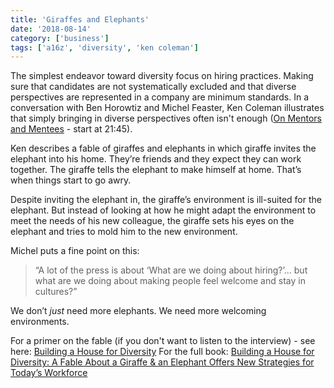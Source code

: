 ```yaml
---
title: 'Giraffes and Elephants'
date: '2018-08-14'
category: ['business']
tags: ['a16z', 'diversity', 'ken coleman']
---
```


The simplest endeavor toward diversity focus on hiring practices. Making sure that candidates are not systematically excluded and that diverse perspectives are represented in a company are minimum standards. In a conversation with Ben Horowtiz and Michel Feaster, Ken Coleman illustrates that simply bringing in diverse perspectives often isn't enough ([On Mentors and Mentees](https://overcast.fm/+BlzG33rxM) \- start at 21:45). 

Ken describes a fable of giraffes and elephants in which giraffe invites the elephant into his home. They’re friends and they expect they can work together. The giraffe tells the elephant to make himself at home. That’s when things start to go awry.

Despite inviting the elephant in, the giraffe’s environment is ill-suited for the elephant. But instead of looking at how he might adapt the environment to meet the needs of his new colleague, the giraffe sets his eyes on the elephant and tries to mold him to the new environment.

Michel puts a fine point on this: 
> “A lot of the press is about ‘What are we doing about hiring?’… but what are we doing about making people feel welcome and stay in cultures?” 

We don’t *just* need more elephants. We need more welcoming environments. 

For a primer on the fable (if you don't want to listen to the interview) - see here: [Building a House for Diversity](https://www.researchgate.net/publication/247886741_Building_a_House_for_Diversity_How_a_Fable_about_a_Giraffe_and_an_Elephant_Offers_New_Strategies_for_Today's_Workforce) 
For the full book: [Building a House for Diversity: A Fable About a Giraffe & an Elephant Offers New Strategies for Today’s Workforce](https://smile.amazon.com/Building-House-Diversity-Strategies-Workforce/dp/0814404634?sa-no-redirect=1)